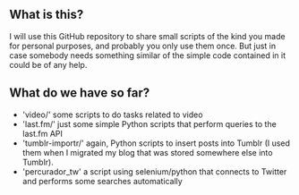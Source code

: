 What is this?
-------------

I will use this GitHub repository to share small scripts of the kind you made for personal purposes,
and probably you only use them once. But just in case somebody needs something similar of the simple
code contained in it could be of any help.

What do we have so far?
-----------------------

  - 'video/' some scripts to do tasks related to video
  - 'last.fm/' just some simple Python scripts that perform queries to the last.fm API
  - 'tumblr-importr/' again, Python scripts to insert posts into Tumblr (I used them when I migrated my blog that was stored somewhere else into Tumblr). 
  - 'percurador_tw' a script using selenium/python that connects to Twitter and performs some searches automatically 
